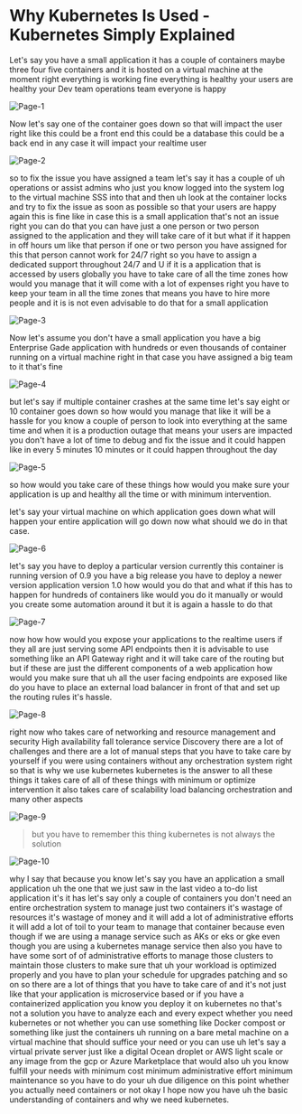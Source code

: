 # Why Kubernetes Is Used - Kubernetes Simply Explained

Let's say you have a small application it has a couple of containers maybe three four five containers and it is hosted on a virtual machine at the moment right everything is working fine everything is healthy your users are healthy your Dev team operations team everyone is happy 

![Page-1](./assets/chapter-4-assets/Page-1.jpg)

Now let's say one of the container goes down so that will impact the user right like this could be a front end this could be a database this could be a back end in any case it will impact your realtime user 

![Page-2](./assets/chapter-4-assets/Page-2.jpg)

so to fix the issue you have assigned a team let's say it has a couple of uh operations or assist admins who just you know logged into the system log to the virtual machine SSS into that and then uh look at the container locks and try to fix the issue as soon as possible so that your users are happy again this is fine like in case this is a small application that's not an issue right you can do that you can have just a one person or two person assigned to the application and they will take care of it but what if it happen in off hours um like that person if one or two person you have assigned for this that person cannot work for 24/7 right so you have to assign a dedicated support throughout 24/7 and U if it is a application that is accessed by users globally you have to take care of all the time zones how would you manage that it will come with a lot of expenses right you have to keep your team in all the time zones that means you have to hire more people and it is is not even advisable to do that for a small application 

![Page-3](./assets/chapter-4-assets/Page-3.jpg)


Now let's assume you don't have a small application you have a big Enterprise Gade application with hundreds or even thousands of container running on a virtual machine right in that case you have assigned a big team to it that's fine 

![Page-4](./assets/chapter-4-assets/Page-4.jpg)

but let's say if multiple container crashes at the same time let's say eight or 10 container goes down so how would you manage that like it will be a hassle for you know a couple of person to look into everything at the same time and when it is a production outage that means your users are impacted you don't have a lot of time to debug and fix the issue and it could happen like in every 5 minutes 10 minutes or it could happen throughout the day 

![Page-5](./assets/chapter-4-assets/Page-5.jpg)

so how would you take care of these things how would you make sure your application is up and healthy all the time or with minimum intervention.

let's say your virtual machine on which application goes down what will happen your entire application will go down now what should we do in that case. 

![Page-6](./assets/chapter-4-assets/Page-6.jpg)

let's say you have to deploy a particular version currently this container is running version of 0.9 you have a big release you have to deploy a newer version application version 1.0 how would you do that and what if this has to happen for hundreds of containers like would you do it manually or would you create some automation around it but it is again a hassle to do that 

![Page-7](./assets/chapter-4-assets/Page-7.jpg)

now how how would you expose your applications to the realtime users if they all are just serving some API endpoints then it is advisable to use something like an API Gateway right and it will take care of the routing but but if these are just the different components of a web application how would you make sure that uh all the user facing endpoints are exposed like do you have to place an external load balancer in front of that and set up the routing rules it's hassle. 

![Page-8](./assets/chapter-4-assets/Page-8.svg)

right now who takes care of networking and resource management and security High availability fall tolerance service Discovery there are a lot of challenges and there are a lot of manual steps that you have to take care by yourself if you were using containers without any orchestration system right so that is why we use kubernetes kubernetes is the answer to all these things it takes care of all of these things with minimum or optimize intervention it also takes care of scalability load balancing orchestration and many other aspects 

![Page-9](./assets/chapter-4-assets/Page-9.jpg)

> but you have to remember this thing kubernetes is not always the solution 

![Page-10](./assets/chapter-4-assets/Page-10.jpg)

why I say that because you know let's say you have an application a small application uh the one that we just saw in the last video a to-do list application it's it has let's say only a couple of containers you don't need an entire orchestration system to manage just two containers it's wastage of resources it's wastage of money and it will add a lot of administrative efforts it will add a lot of toil to your team to manage that container because even though if we are using a manage service such as AKs or eks or gke even though you are using a kubernetes manage service then also you have to have some sort of of administrative efforts to manage those clusters to maintain those clusters to make sure that uh your workload is optimized properly and you have to plan your schedule for upgrades patching and so on so there are a lot of things that you have to take care of and it's not just like that your application is microservice based or if you have a containerized application you know you deploy it on kubernetes no that's not a solution you have to analyze each and every expect whether you need kubernetes or not whether you can use something like Docker compost or something like just the containers uh running on a bare metal machine on a virtual machine that should suffice your need or you can use uh let's say a virtual private server just like a digital Ocean droplet or AWS light scale or any image from the gcp or Azure Marketplace that would also uh you know fulfill your needs with minimum cost minimum administrative effort minimum maintenance so you have to do your uh due diligence on this point whether you actually need containers or not okay I hope now you have uh the basic understanding of containers and why we need kubernetes.